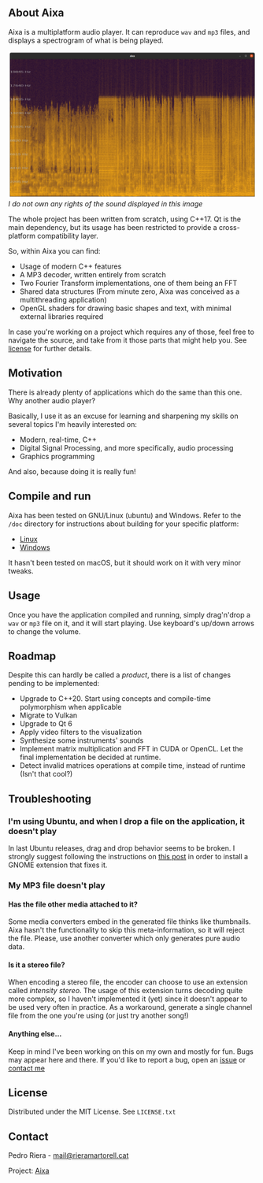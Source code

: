 ## About Aixa

Aixa is a multiplatform audio player. It can reproduce `wav` and `mp3` files, and displays a spectrogram of what is being played. 

![aixa screenshot](contrib/images/screenshot.png)
*I do not own any rights of the sound displayed in this image*

The whole project has been written from scratch, using C++17. Qt is the main dependency, but its usage has been restricted to provide a cross-platform compatibility layer. 

So, within Aixa you can find:
* Usage of modern C++ features
* A MP3 decoder, written entirely from scratch
* Two Fourier Transform implementations, one of them being an FFT
* Shared data structures (From minute zero, Aixa was conceived as a multithreading application)
* OpenGL shaders for drawing basic shapes and text, with minimal external libraries required

In case you're working on a project which requires any of those, feel free to navigate the source, and take from it those parts that might help you. See [license](#license) for further details.

## Motivation

There is already plenty of applications which do the same than this one. Why another audio player? 

Basically, I use it as an excuse for learning and sharpening my skills on several topics I'm heavily interested on:
* Modern, real-time, C++
* Digital Signal Processing, and more specifically, audio processing
* Graphics programming

And also, because doing it is really fun!

## Compile and run

Aixa has been tested on GNU/Linux (ubuntu) and Windows. Refer to the `/doc` directory for instructions about building for your specific platform:

* [Linux](/doc/BUILD_Linux.md)
* [Windows](/doc/BUILD_Windows.md)

It hasn't been tested on macOS, but it should work on it with very minor tweaks. 

## Usage

Once you have the application compiled and running, simply drag'n'drop a `wav` or `mp3` file on it, and it will start playing. Use keyboard's up/down arrows to change the volume.

## Roadmap

Despite this can hardly be called a _product_, there is a list of changes pending to be implemented:
* Upgrade to C++20. Start using concepts and compile-time polymorphism when applicable
* Migrate to Vulkan
* Upgrade to Qt 6
* Apply video filters to the visualization
* Synthesize some instruments' sounds  
* Implement matrix multiplication and FFT in CUDA or OpenCL. Let the final implementation be decided at runtime.
* Detect invalid matrices operations at compile time, instead of runtime (Isn't that cool?)

## Troubleshooting

### I'm using Ubuntu, and when I drop a file on the application, it doesn't play

In last Ubuntu releases, drag and drop behavior seems to be broken. I strongly suggest following the instructions on [this post](https://ubuntuhandbook.org/index.php/2020/10/enable-drag-drop-desktop-ubuntu-20-04/) in order to install a GNOME extension that fixes it. 

### My MP3 file doesn't play
#### Has the file other media attached to it?

Some media converters embed in the generated file thinks like  thumbnails. Aixa hasn't the functionality to skip this meta-information, so it will reject the file. Please, use another converter which only generates pure audio data.   

#### Is it a stereo file?

When encoding a stereo file, the encoder can choose to use an extension called _intensity stereo_. The usage of this extension turns decoding quite more complex, so I haven't implemented it (yet) since it doesn't appear to be used very often in practice. As a workaround, generate a single channel file from the one you're using (or just try another song!)  

#### Anything else...

Keep in mind I've been working on this on my own and mostly for fun. Bugs may appear here and there. If you'd like to report a bug, open an [issue](https://github.com/priera/aixa/issues) or [contact me](#contact)

## License

Distributed under the MIT License. See `LICENSE.txt`

## Contact

Pedro Riera - [mail@rieramartorell.cat](mailto:mail@rieramartorell.cat)

Project: [Aixa](https://github.com/priera/aixa)